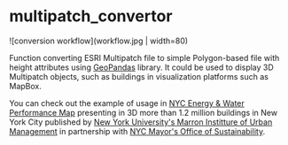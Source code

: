 # multipatch_convertor

![conversion workflow](workflow.jpg | width=80)

Function converting ESRI Multipatch file to simple Polygon-based file with height attributes using [GeoPandas](http://geopandas.org/) library. It could be used to display 3D Multipatch objects, such as buildings in visualization platforms such as MapBox.

You can check out the example of usage in [NYC Energy & Water Performance Map](https://energy.cusp.nyu.edu/) presenting in 3D more than 1.2 million buildings in New York City published by [New York University's Marron Institture of Urban Management](https://marroninstitute.nyu.edu/) in partnership with [NYC Mayor's Office of Sustainability](https://www1.nyc.gov/site/sustainability/index.page).
